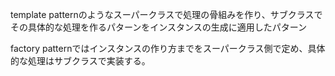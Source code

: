 template patternのようなスーパークラスで処理の骨組みを作り、サブクラスでその具体的な処理を作るパターンをインスタンスの生成に適用したパターン

factory patternではインスタンスの作り方までをスーパークラス側で定め、具体的な処理はサブクラスで実装する。
